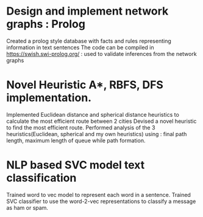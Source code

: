 # Design and implement network graphs : Prolog
Created a prolog style database with facts and rules representing information in text sentences
The code can be compiled in https://swish.swi-prolog.org/ : used to validate inferences from the network graphs

# Novel Heuristic A*, RBFS, DFS implementation.
Implemented Euclidean distance and spherical distance heuristics to calculate the most efficient route between 2 cities
Devised a novel heuristic to find the most efficient route.
Performed analysis of the 3 heuristics(Euclidean, spherical and my own heuristics) using : final path length, maximum length of queue while path formation. 
	

# NLP based SVC model text classification
Trained word to vec model to represent each word in a sentence.
Trained SVC classifier to use the word-2-vec representations to classify a message as ham or spam.
